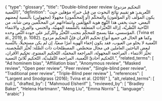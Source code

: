 {
    "type": "glossary",
    "title": "Double-blind peer review (التحكيم مزدوج التَّعمية)",
    "definition": "التَّعريف: هو تقييم نتائج البحوث من قِبل خبراء مؤهلين حيث يكون المؤلِّف (أو المؤلِّفون) والمحكّم (أو المحكّمون) مجهولًا (مجهولين) بالِّنسبة لبعضهم البعض، حيث يخفي هذا النَّهج هوية المؤلِّفين وانتماءاتهم عن المحكّمين ومن شأنه، من النَّاحية النَّظريَّة، إزالة التَّحيُّزات المتعلِّقة بالسُّمعة المهنيَّة، والجنس، والعِرق، والانتماء المؤسسي، ممّا يسمح للمحكّم بتجنب التَّحيُّز والتَّركيز على جودة النَّص وحده. (Tvina et al., 2019, p. 1082).  وكما هو الحال في جميع أنواع تحكيم الأقران فإنَّ التحكيم مزدوج التَّعمية لا يخلو من العيوب، فقد يكون إخفاء الهوية أمرًا صعبًا، إن لم يكن مستحيلًا، بالنِّسبة لبعض الباحثين العاملين في مجال متخصِّص.  المصطلحات ذات الصِّلة: تَّحيُّز الشَّخصنة، تحيُّز الانتماء ، المراجعة المجهولة، المراجعة المخفيَّة، التّحكيم المفتوح، تحكيم الأقران، التّحكيم أحاديَّ التَّعمية، المراجعة التَّقليديَّة، التّحكيم ثُّلاثيّ التعمية.",
    "related_terms": [
        "Ad hominem bias",
        "Affiliation bias",
        "Anonymous review",
        "Masked review",
        "Open peer review",
        "Peer review",
        "Single-blind peer review",
        "Traditional peer review",
        "Triple-Blind peer review"
    ],
    "references": [
        "Largent and Snodgrass (2016); Tvina et al. (2019)"
    ],
    "alt_related_terms": [
        null
    ],
    "drafted_by": [
        "Mahmoud Elsherif"
    ],
    "reviewed_by": [
        "Bradley Baker",
        "Helena Hartmann",
        "Meng Liu",
        "Emma Norris"
    ],
    "language": "arabic"
}